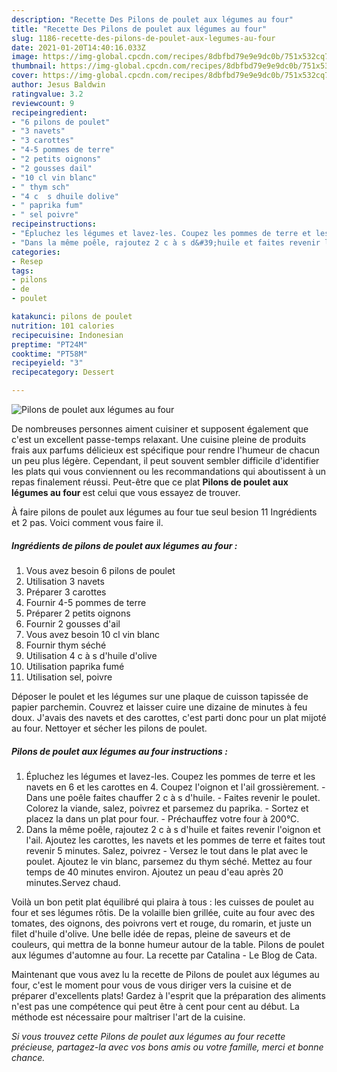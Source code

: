```yaml
---
description: "Recette Des Pilons de poulet aux légumes au four"
title: "Recette Des Pilons de poulet aux légumes au four"
slug: 1186-recette-des-pilons-de-poulet-aux-legumes-au-four
date: 2021-01-20T14:40:16.033Z
image: https://img-global.cpcdn.com/recipes/8dbfbd79e9e9dc0b/751x532cq70/pilons-de-poulet-aux-legumes-au-four-photo-principale-de-la-recette.jpg
thumbnail: https://img-global.cpcdn.com/recipes/8dbfbd79e9e9dc0b/751x532cq70/pilons-de-poulet-aux-legumes-au-four-photo-principale-de-la-recette.jpg
cover: https://img-global.cpcdn.com/recipes/8dbfbd79e9e9dc0b/751x532cq70/pilons-de-poulet-aux-legumes-au-four-photo-principale-de-la-recette.jpg
author: Jesus Baldwin
ratingvalue: 3.2
reviewcount: 9
recipeingredient:
- "6 pilons de poulet"
- "3 navets"
- "3 carottes"
- "4-5 pommes de terre"
- "2 petits oignons"
- "2 gousses dail"
- "10 cl vin blanc"
- " thym sch"
- "4 c  s dhuile dolive"
- " paprika fum"
- " sel poivre"
recipeinstructions:
- "Épluchez les légumes et lavez-les. Coupez les pommes de terre et les navets en 6 et les carottes en 4. Coupez l&#39;oignon et l&#39;ail grossièrement. Dans une poêle faites chauffer 2 c à s d&#39;huile. Faites revenir le poulet. Colorez la viande, salez, poivrez et parsemez du paprika. Sortez et placez la dans un plat pour four. Préchauffez votre four à 200°C."
- "Dans la même poêle, rajoutez 2 c à s d&#39;huile et faites revenir l&#39;oignon et l&#39;ail. Ajoutez les carottes, les navets et les pommes de terre et faites tout revenir 5 minutes. Salez, poivrez Versez le tout dans le plat avec le poulet. Ajoutez le vin blanc, parsemez du thym séché. Mettez au four temps de 40 minutes environ. Ajoutez un peau d&#39;eau après 20 minutes.Servez chaud."
categories:
- Resep
tags:
- pilons
- de
- poulet

katakunci: pilons de poulet 
nutrition: 101 calories
recipecuisine: Indonesian
preptime: "PT24M"
cooktime: "PT58M"
recipeyield: "3"
recipecategory: Dessert

---
```



![Pilons de poulet aux légumes au four](https://img-global.cpcdn.com/recipes/8dbfbd79e9e9dc0b/751x532cq70/pilons-de-poulet-aux-legumes-au-four-photo-principale-de-la-recette.jpg)

De nombreuses personnes aiment cuisiner et supposent également que c'est un excellent passe-temps relaxant. Une cuisine pleine de produits frais aux parfums délicieux est spécifique pour rendre l'humeur de chacun un peu plus légère. Cependant, il peut souvent sembler difficile d'identifier les plats qui vous conviennent ou les recommandations qui aboutissent à un repas finalement réussi. Peut-être que ce plat <strong> Pilons de poulet aux légumes au four </strong> est celui que vous essayez de trouver.

<!--inarticleads1-->

À faire pilons de poulet aux légumes au four tue seul besion 11 Ingrédients et 2 pas. Voici comment vous faire il.

##### Ingrédients de pilons de poulet aux légumes au four :

1. Vous avez besoin 6 pilons de poulet
1. Utilisation 3 navets
1. Préparer 3 carottes
1. Fournir 4-5 pommes de terre
1. Préparer 2 petits oignons
1. Fournir 2 gousses d&#39;ail
1. Vous avez besoin 10 cl vin blanc
1. Fournir  thym séché
1. Utilisation 4 c à s d&#39;huile d&#39;olive
1. Utilisation  paprika fumé
1. Utilisation  sel, poivre


Déposer le poulet et les légumes sur une plaque de cuisson tapissée de papier parchemin. Couvrez et laisser cuire une dizaine de minutes à feu doux. J&#39;avais des navets et des carottes, c&#39;est parti donc pour un plat mijoté au four. Nettoyer et sécher les pilons de poulet. 

<!--inarticleads2-->

##### Pilons de poulet aux légumes au four instructions :

1. Épluchez les légumes et lavez-les. Coupez les pommes de terre et les navets en 6 et les carottes en 4. Coupez l&#39;oignon et l&#39;ail grossièrement. - Dans une poêle faites chauffer 2 c à s d&#39;huile. - Faites revenir le poulet. Colorez la viande, salez, poivrez et parsemez du paprika. - Sortez et placez la dans un plat pour four. - Préchauffez votre four à 200°C.
1. Dans la même poêle, rajoutez 2 c à s d&#39;huile et faites revenir l&#39;oignon et l&#39;ail. Ajoutez les carottes, les navets et les pommes de terre et faites tout revenir 5 minutes. Salez, poivrez - Versez le tout dans le plat avec le poulet. Ajoutez le vin blanc, parsemez du thym séché. Mettez au four temps de 40 minutes environ. Ajoutez un peau d&#39;eau après 20 minutes.Servez chaud.


Voilà un bon petit plat équilibré qui plaira à tous : les cuisses de poulet au four et ses légumes rôtis. De la volaille bien grillée, cuite au four avec des tomates, des oignons, des poivrons vert et rouge, du romarin, et juste un filet d&#39;huile d&#39;olive. Une belle idée de repas, pleine de saveurs et de couleurs, qui mettra de la bonne humeur autour de la table. Pilons de poulet aux légumes d&#39;automne au four. La recette par Catalina - Le Blog de Cata. 

<!--inarticleads1-->

<p>
Maintenant que vous avez lu la recette de Pilons de poulet aux légumes au four, c'est le moment pour vous de vous diriger vers la cuisine et de préparer d'excellents plats! Gardez à l'esprit que la préparation des aliments n'est pas une compétence qui peut être à cent pour cent au début. La méthode est nécessaire pour maîtriser l'art de la cuisine.
</p>

<p>
<i>Si vous trouvez cette Pilons de poulet aux légumes au four recette précieuse, partagez-la avec vos bons amis ou votre famille, merci et bonne chance.</i>
</p>
